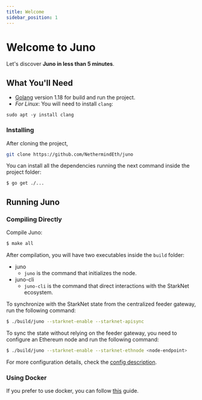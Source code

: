 ```yaml
---
title: Welcome
sidebar_position: 1
---
```


# Welcome to Juno

Let's discover **Juno in less than 5 minutes**.

## What You'll Need

- [Golang](https://go.dev/doc/install) version 1.18 for build and run the project.
- _For Linux_: You will need to install `clang`:

```shell
sudo apt -y install clang
```

### Installing

After cloning the project,

```bash
git clone https://github.com/NethermindEth/juno
```

You can install all the dependencies running the next command inside the project folder:

```bash
$ go get ./...
```

## Running Juno

### Compiling Directly

Compile Juno:

```bash
$ make all
```

After compilation, you will have two executables inside the `build` folder:

- juno
    - `juno` is the command that initializes the node.
- juno-cli
    - `juno-cli` is the command that direct interactions with the StarkNet ecosystem.

To synchronize with the StarkNet state from the centralized feeder gateway, run the following command:

```bash
$ ./build/juno --starknet-enable --starknet-apisync
```

To sync the state without relying on the feeder gateway, you need to configure an Ethereum node and run the following command:

```bash
$ ./build/juno --starknet-enable --starknet-ethnode <node-endpoint>
```

For more configuration details, check the [config description](https://gojuno.xyz/docs/running/config).

### Using Docker

If you prefer to use docker, you can follow [this](https://gojuno.xyz/docs/running/docker) guide.
